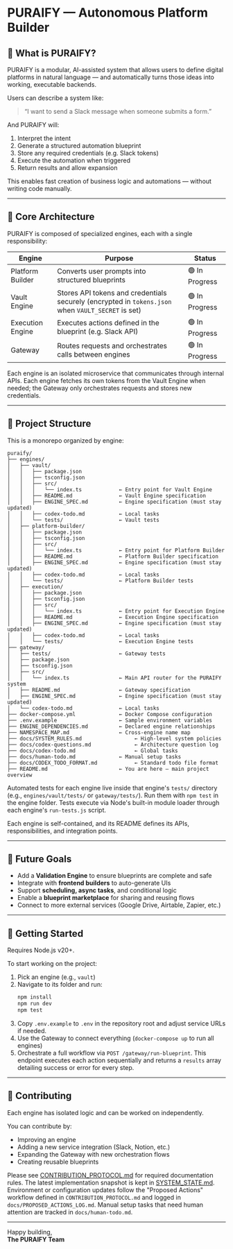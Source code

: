 # PURAIFY — Autonomous Platform Builder

## 🧠 What is PURAIFY?

PURAIFY is a modular, AI-assisted system that allows users to define digital platforms in natural language — and automatically turns those ideas into working, executable backends.

Users can describe a system like:
> “I want to send a Slack message when someone submits a form.”

And PURAIFY will:
1. Interpret the intent
2. Generate a structured automation blueprint
3. Store any required credentials (e.g. Slack tokens)
4. Execute the automation when triggered
5. Return results and allow expansion

This enables fast creation of business logic and automations — without writing code manually.

---

## 🔧 Core Architecture

PURAIFY is composed of specialized engines, each with a single responsibility:

| Engine | Purpose | Status |
|---|---|---|
| Platform Builder | Converts user prompts into structured blueprints | 🟢 In Progress |
| Vault Engine | Stores API tokens and credentials securely (encrypted in `tokens.json` when `VAULT_SECRET` is set) | 🟢 In Progress |
| Execution Engine | Executes actions defined in the blueprint (e.g. Slack API) | 🟢 In Progress |
| Gateway | Routes requests and orchestrates calls between engines | 🟢 In Progress |

Each engine is an isolated microservice that communicates through internal APIs.
Each engine fetches its own tokens from the Vault Engine when needed; the Gateway only orchestrates requests and stores new credentials.

---

## 📁 Project Structure

This is a monorepo organized by engine:

```
puraify/
├── engines/
│   ├── vault/
│   │   ├── package.json
│   │   ├── tsconfig.json
│   │   ├── src/
│   │   │   └── index.ts            ← Entry point for Vault Engine
│   │   ├── README.md               ← Vault Engine specification
│   │   ├── ENGINE_SPEC.md          ← Engine specification (must stay updated)
│   │   ├── codex-todo.md           ← Local tasks
│   │   └── tests/                  ← Vault tests
│   ├── platform-builder/
│   │   ├── package.json
│   │   ├── tsconfig.json
│   │   ├── src/
│   │   │   └── index.ts            ← Entry point for Platform Builder
│   │   ├── README.md               ← Platform Builder specification
│   │   ├── ENGINE_SPEC.md          ← Engine specification (must stay updated)
│   │   ├── codex-todo.md           ← Local tasks
│   │   └── tests/                  ← Platform Builder tests
│   ├── execution/
│   │   ├── package.json
│   │   ├── tsconfig.json
│   │   ├── src/
│   │   │   └── index.ts            ← Entry point for Execution Engine
│   │   ├── README.md               ← Execution Engine specification
│   │   ├── ENGINE_SPEC.md          ← Engine specification (must stay updated)
│   │   ├── codex-todo.md           ← Local tasks
│   │   └── tests/                  ← Execution Engine tests
├── gateway/
│   ├── tests/                      ← Gateway tests
│   ├── package.json
│   ├── tsconfig.json
│   ├── src/
│   │   └── index.ts                ← Main API router for the PURAIFY system
│   ├── README.md                   ← Gateway specification
│   ├── ENGINE_SPEC.md              ← Engine specification (must stay updated)
│   └── codex-todo.md               ← Local tasks
├── docker-compose.yml              ← Docker Compose configuration
├── .env.example                    ← Sample environment variables
├── ENGINE_DEPENDENCIES.md          ← Declared engine relationships
├── NAMESPACE_MAP.md                ← Cross-engine name map
├── docs/SYSTEM_RULES.md                 ← High-level system policies
├── docs/codex-questions.md              ← Architecture question log
├── docs/codex-todo.md                   ← Global tasks
├── docs/human-todo.md              ← Manual setup tasks
├── docs/CODEX_TODO_FORMAT.md            ← Standard todo file format
├── README.md                       ← You are here — main project overview
```

Automated tests for each engine live inside that engine's `tests/` directory (e.g., `engines/vault/tests/` or `gateway/tests/`). Run them with `npm test` in the engine folder. Tests execute via Node's built-in module loader through each engine's `run-tests.js` script.

Each engine is self-contained, and its README defines its APIs, responsibilities, and integration points.

---

## 🔮 Future Goals

- Add a **Validation Engine** to ensure blueprints are complete and safe
- Integrate with **frontend builders** to auto-generate UIs
- Support **scheduling, async tasks**, and conditional logic
- Enable a **blueprint marketplace** for sharing and reusing flows
- Connect to more external services (Google Drive, Airtable, Zapier, etc.)

---

## 🚀 Getting Started
Requires Node.js v20+.

To start working on the project:

1. Pick an engine (e.g., `vault`)
2. Navigate to its folder and run:
   ```bash
   npm install
   npm run dev
   npm test
   ```
3. Copy `.env.example` to `.env` in the repository root and adjust service URLs if needed.
3. Use the Gateway to connect everything (`docker-compose up` to run all engines)
4. Orchestrate a full workflow via `POST /gateway/run-blueprint`.
   This endpoint executes each action sequentially and returns a
   `results` array detailing success or error for every step.

---

## 🤝 Contributing

Each engine has isolated logic and can be worked on independently.

You can contribute by:
- Improving an engine
- Adding a new service integration (Slack, Notion, etc.)
- Expanding the Gateway with new orchestration flows
- Creating reusable blueprints

Please see [CONTRIBUTION_PROTOCOL.md](docs/CONTRIBUTION_PROTOCOL.md) for required
documentation rules. The latest implementation snapshot is kept in
[SYSTEM_STATE.md](SYSTEM_STATE.md).
Environment or configuration updates follow the "Proposed Actions" workflow defined in
`CONTRIBUTION_PROTOCOL.md` and logged in `docs/PROPOSED_ACTIONS_LOG.md`.
Manual setup tasks that need human attention are tracked in `docs/human-todo.md`.

---

Happy building,  
**The PURAIFY Team**
